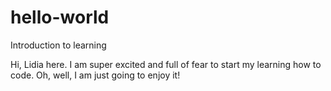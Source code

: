 # hello-world
Introduction to learning

Hi, 
Lidia here. I am super excited and full of fear to start my learning how to code. 
Oh, well, I am just going to enjoy it!
